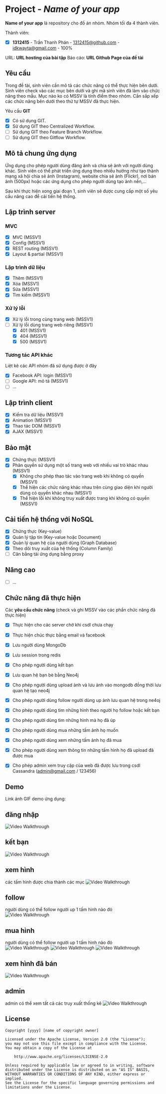 # Project - *Name of your app*

**Name of your app** là repository cho đồ án nhóm. Nhóm tối đa 4 thành viên.

Thành viên:
* [x] **1312415** - Trần Thanh Phán - 1312415@github.com - idkwayta@gmail.com   - 100%

URL: **URL hosting của bài tập**
Báo cáo: **URL Github Page của đề tài**

## Yêu cầu

Trong đề tài, sinh viên cần mô tả các chức năng có thể thực hiện bên dưới. Sinh viên check vào các mục bên dưới và ghi mã sinh viên đã làm vào chức năng theo mẫu. Mục nào ko có MSSV là tính điểm theo nhóm. Cần sắp xếp các chức năng bên dưới theo thứ tự MSSV đã thực hiện.

Yêu cầu **GIT**
* [x] Có sử dụng GIT.
* [x] Sử dụng GIT theo Centralized Workflow.
* [ ] Sử dụng GIT theo Feature Branch Workflow.
* [ ] Sử dụng GIT theo Gitflow Workflow.

## Mô tả chung ứng dụng
Ứng dụng cho phép người dùng đăng ảnh và chia sẻ ảnh với người dùng khác. Sinh viên có thể phát triển ứng dụng theo nhiều hướng như tạo thành mạng xã hội chia sẻ ảnh (Instagram), website chia sẻ ảnh (Flickr), nơi bán ảnh (500px) hoặc các ứng dụng cho phép người dùng tạo ảnh nền,...

Sau khi thực hiện xong giai đoạn 1, sinh viên sẽ được cung cấp một số yêu cầu nâng cao để cải tiến hệ thống.

## Lập trình server
### MVC
* [x] MVC (MSSV1)
* [x] Config (MSSV1)
* [x] REST routing (MSSV1)
* [x] Layout & partial (MSSV1)

### Lập trình dữ liệu
* [x] Thêm (MSSV1)
* [x] Xóa (MSSV1)
* [x] Sửa (MSSV1)
* [x] Tìm kiếm (MSSV1)

### Xử lý lỗi
* [x] Xử lý lỗi trong cùng trang web (MSSV1)
* [ ] Xử lý lỗi dùng trang web riêng (MSSV1)
   * [x] 401 (MSSV1)
   * [x] 404 (MSSV1)
   * [x] 500 (MSSV1)

### Tương tác API khác
Liệt kê các API nhóm đã sử dụng được ở đây
* [x] Facebook API: login (MSSV1)
* [ ] Google API: mô tả (MSSV1)
* [ ] ...

## Lập trình client
* [x] Kiểm tra dữ liệu (MSSV1)
* [x] Animation (MSSV1)
* [x] Thao tác DOM (MSSV1)
* [x] AJAX (MSSV1)

## Bảo mật
* [x] Chứng thực (MSSV1)
* [x] Phân quyền sử dụng một số trang web với nhiều vai trò khác nhau (MSSV1)
   * [x] Không cho phép thao tác vào trang web khi không có quyền (MSSV1)
   * [x] Thể hiện các chức năng khác nhau trên cùng giao diện khi người dùng có quyền khác nhau (MSSV1)
   * [x] Thể hiện lỗi khi không truy xuất được trang khi không có quyền (MSSV1)

## Cải tiến hệ thống với NoSQL
* [x] Chứng thực (Key-value)
* [x] Quản lý tập tin (Key-value hoặc Document)
* [x] Quản lý quan hệ của người dùng (Graph Database)
* [x] Theo dõi truy xuất của hệ thống (Column Family)
* [ ] Cân bằng tải ứng dụng bằng proxy

## Nâng cao
* [ ] ...

## Chức năng đã thực hiện
Các **yêu cầu chức năng** (check và ghi MSSV vào các phần chức năng đã thực hiện)
* [x] Thực hiện cho các server chờ khi csdl chưa chạy
* [x] Thực hiện chúc thực bằng email và facebook
* [x] Lưu người dùng MongoDb
* [x] Lưu session trong redis
* [x] Cho phép người dùng kết bạn 
* [x] Lưu quan hệ bạn bè bằng Neo4j
* [x] Cho phép người dùng upload ảnh và lưu ảnh vào mongodb đồng thời lưu quan hệ tạo neo4j
* [x] Cho phép người dùng follow người dùng up ảnh lưu quan hệ trong ne4oj
* [x] Cho phép người dùng tìm những hình theo người họ follow hoặc kết bạn
* [x] Cho phép người dùng tìm những hình mà họ đã úp
* [x] Cho phép người dùng mua những tấm ảnh họ muốn
* [x] Cho phép người dùng xem những tấm ảnh họ đã mua
* [x] Cho phép người dùng xem thông tin những tấm hình họ đã upload đã được mua
* [x] Cho phép admin xem truy cập của web đã được lưu trong csdl Cassandra (admin@gmail.com / 123456) 


## Demo

Link ảnh GIF demo ứng dụng:
## đăng nhập
![Video Walkthrough](./demo/login.png)
## kết bạn  
![Video Walkthrough](./demo/friend.png)
## xem hình  
các tấm hình được chia thành các mục
![Video Walkthrough](./demo/image.png)
## follow 
người dùng có thể follow người up 1 tấm hình nào đó   
![Video Walkthrough](./demo/follow.png)
## mua hình  
người dùng có thể follow người up 1 tấm hình nào đó   
![Video Walkthrough](./demo/buy.png)
![Video Walkthrough](./demo/buy3.png)
![Video Walkthrough](./demo/buy2.png)
## xem hình đã bán  
![Video Walkthrough](./demo/index.png)
## admin
admin có thể xem tất cả các truy xuất thống kê
![Video Walkthrough](./demo/admin.png)




## License

    Copyright [yyyy] [name of copyright owner]

    Licensed under the Apache License, Version 2.0 (the "License");
    you may not use this file except in compliance with the License.
    You may obtain a copy of the License at

        http://www.apache.org/licenses/LICENSE-2.0

    Unless required by applicable law or agreed to in writing, software
    distributed under the License is distributed on an "AS IS" BASIS,
    WITHOUT WARRANTIES OR CONDITIONS OF ANY KIND, either express or implied.
    See the License for the specific language governing permissions and
    limitations under the License.

